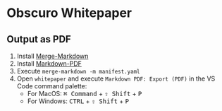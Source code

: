 # Obscuro Whitepaper

## Output as PDF

1. Install [Merge-Markdown](https://www.npmjs.com/package/merge-markdown)
2. Install [Markdown-PDF](https://marketplace.visualstudio.com/items?itemName=yzane.markdown-pdf)
3. Execute `merge-markdown -m manifest.yaml`
4. Open `whitepaper` and execute `Markdown PDF: Export (PDF)` in the VS Code command palette:
    - For MacOS: <kbd>⌘ Command</kbd> + <kbd>⇧ Shift</kbd> + <kbd>P</kbd>
    - For Windows: <kbd>CTRL</kbd> + <kbd>⇧ Shift</kbd> + <kbd>P</kbd>